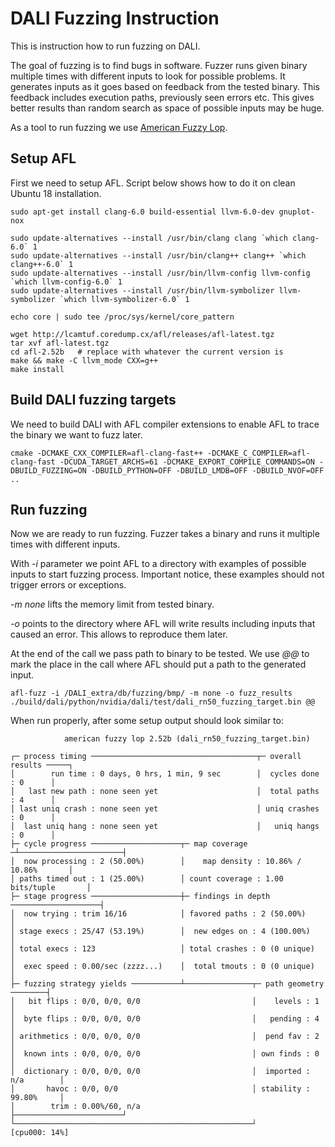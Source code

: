 # DALI Fuzzing Instruction

This is instruction how to run fuzzing on DALI.

The goal of fuzzing is to find bugs in software. Fuzzer runs given binary multiple times with different inputs to look for possible problems. It generates inputs as it goes based on feedback from the tested binary. This feedback includes execution paths, previously seen errors etc. This gives better results than random search as space of possible inputs may be huge.

As a tool to run fuzzing we use [American Fuzzy Lop](https://github.com/google/AFL).


## Setup AFL
First we need to setup AFL. Script below shows how to do it on clean Ubuntu 18 installation.
```
sudo apt-get install clang-6.0 build-essential llvm-6.0-dev gnuplot-nox

sudo update-alternatives --install /usr/bin/clang clang `which clang-6.0` 1
sudo update-alternatives --install /usr/bin/clang++ clang++ `which clang++-6.0` 1
sudo update-alternatives --install /usr/bin/llvm-config llvm-config `which llvm-config-6.0` 1
sudo update-alternatives --install /usr/bin/llvm-symbolizer llvm-symbolizer `which llvm-symbolizer-6.0` 1

echo core | sudo tee /proc/sys/kernel/core_pattern

wget http://lcamtuf.coredump.cx/afl/releases/afl-latest.tgz
tar xvf afl-latest.tgz
cd afl-2.52b   # replace with whatever the current version is
make && make -C llvm_mode CXX=g++
make install

```


## Build DALI fuzzing targets

We need to build DALI with AFL compiler extensions to enable AFL to trace the binary we want to fuzz later.
```
cmake -DCMAKE_CXX_COMPILER=afl-clang-fast++ -DCMAKE_C_COMPILER=afl-clang-fast -DCUDA_TARGET_ARCHS=61 -DCMAKE_EXPORT_COMPILE_COMMANDS=ON -DBUILD_FUZZING=ON -DBUILD_PYTHON=OFF -DBUILD_LMDB=OFF -DBUILD_NVOF=OFF ..
```

## Run fuzzing

Now we are ready to run fuzzing. Fuzzer takes a binary and runs it multiple times with different inputs. 

With *-i* parameter we point AFL to a directory with examples of possible inputs to start fuzzing process. Important notice, these examples should not trigger errors or exceptions.

*-m none* lifts the memory limit from tested binary.

*-o* points to the directory where AFL will write results including inputs that caused an error. This allows to reproduce them later.

At the end of the call we pass path to binary to be tested. We use *@@* to mark the place in the call where AFL should put a path to the generated input. 

```
afl-fuzz -i /DALI_extra/db/fuzzing/bmp/ -m none -o fuzz_results ./build/dali/python/nvidia/dali/test/dali_rn50_fuzzing_target.bin @@
```

When run properly, after some setup output should look similar to:

```
            american fuzzy lop 2.52b (dali_rn50_fuzzing_target.bin)

┌─ process timing ─────────────────────────────────────┬─ overall results ─────┐
│        run time : 0 days, 0 hrs, 1 min, 9 sec        │  cycles done : 0      │
│   last new path : none seen yet                      │  total paths : 4      │
│ last uniq crash : none seen yet                      │ uniq crashes : 0      │
│  last uniq hang : none seen yet                      │   uniq hangs : 0      │
├─ cycle progress ────────────────────┬─ map coverage ─┴───────────────────────┤
│  now processing : 2 (50.00%)        │    map density : 10.86% / 10.86%       │
│ paths timed out : 1 (25.00%)        │ count coverage : 1.00 bits/tuple       │
├─ stage progress ────────────────────┼─ findings in depth ────────────────────┤
│  now trying : trim 16/16            │ favored paths : 2 (50.00%)             │
│ stage execs : 25/47 (53.19%)        │  new edges on : 4 (100.00%)            │
│ total execs : 123                   │ total crashes : 0 (0 unique)           │
│  exec speed : 0.00/sec (zzzz...)    │  total tmouts : 0 (0 unique)           │
├─ fuzzing strategy yields ───────────┴───────────────┬─ path geometry ────────┤
│   bit flips : 0/0, 0/0, 0/0                         │    levels : 1          │
│  byte flips : 0/0, 0/0, 0/0                         │   pending : 4          │
│ arithmetics : 0/0, 0/0, 0/0                         │  pend fav : 2          │
│  known ints : 0/0, 0/0, 0/0                         │ own finds : 0          │
│  dictionary : 0/0, 0/0, 0/0                         │  imported : n/a        │
│       havoc : 0/0, 0/0                              │ stability : 99.80%     │
│        trim : 0.00%/60, n/a                         ├────────────────────────┘
└─────────────────────────────────────────────────────┘          [cpu000: 14%]

```
